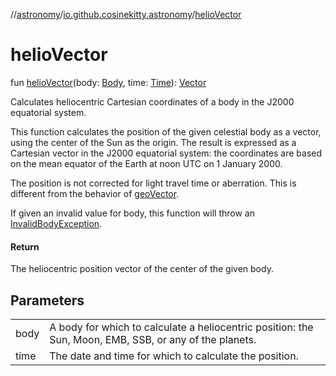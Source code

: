 //[astronomy](../../index.md)/[io.github.cosinekitty.astronomy](index.md)/[helioVector](helio-vector.md)

# helioVector

fun [helioVector](helio-vector.md)(body: [Body](-body/index.md), time: [Time](-time/index.md)): [Vector](-vector/index.md)

Calculates heliocentric Cartesian coordinates of a body in the J2000 equatorial system.

This function calculates the position of the given celestial body as a vector, using the center of the Sun as the origin.  The result is expressed as a Cartesian vector in the J2000 equatorial system: the coordinates are based on the mean equator of the Earth at noon UTC on 1 January 2000.

The position is not corrected for light travel time or aberration. This is different from the behavior of [geoVector](geo-vector.md).

If given an invalid value for body, this function will throw an [InvalidBodyException](-invalid-body-exception/index.md).

#### Return

The heliocentric position vector of the center of the given body.

## Parameters

| | |
|---|---|
| body | A body for which to calculate a heliocentric position: the Sun, Moon, EMB, SSB, or any of the planets. |
| time | The date and time for which to calculate the position. |
